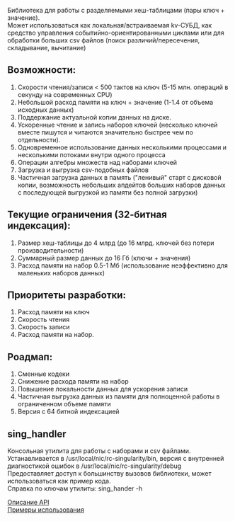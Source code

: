 Библиотека для работы с разделяемыми хеш-таблицами (пары ключ + значение).  
Может использоваться как локальная/встраиваемая kv-СУБД, как средство управления событийно-ориентированными циклами или для обработки больших csv файлов (поиск различий/пересечения, складывание, вычитание)

## Возможности:
1. Скорости чтения/записи < 500 тактов на ключ (5-15 млн. операций в секунду на современных CPU)
2. Небольшой расход памяти на ключ + значение (1-1.4 от объема исходных данных)
3. Поддержание актуальной копии данных на диске.
4. Ускоренные чтение и запись наборов ключей (несколько ключей вместе пишутся и читаются значительно быстрее чем по отдельности).
5. Одновременное использование данных несколькими процессами и несколькими потоками внутри одного процесса
6. Операции алгебры множеств над наборами ключей
7. Загрузка и выгрузка csv-подобных файлов
8. Частичная загрузка данных в память ("ленивый" старт с дисковой копии, возможность небольших апдейтов больших наборов данных с последующей выгрузкой из памяти без полной загрузки)

## Текущие ограничения (32-битная индексация):
1. Размер хеш-таблицы до 4 млрд (до 16 млрд. ключей без потери производительности)
2. Суммарный размер данных до 16 Гб (ключи + значения)
3. Расход памяти на набор 0.5-1 Мб (использование неэффективно для маленьких наборов данных)

## Приоритеты разработки:
1. Расход памяти на ключ
2. Скорость чтения
3. Скорость записи
4. Расход памяти на набор.

## Роадмап:
1. Сменные кодеки
2. Снижение расхода памяти на набор
3. Повышение локальности данных для ускорения записи
4. Частичная выгрузка данных из памяти для полноценной работы в ограниченном объеме памяти
5. Версия с 64 битной индексацией

## sing_handler
Консольная утилита для работы с наборами и csv файлами. Устанавливается в /usr/local/nic/rc-singularity/bin, 
версия с внутренней диагностикой ошибок в /usr/local/nic/rc-singularity/debug  
Предоставляет доступ к большинству вызовов библиотеки, может использоваться как пример кода.  
Справка по ключам утилиты: sing_hander -h

[Описание API](API.md)  
[Примеры использования](https://gitlab.com/rucenter/rc-singularity/-/wikis/%D0%9F%D1%80%D0%B8%D0%BC%D0%B5%D1%80%D1%8B-%D0%B8%D1%81%D0%BF%D0%BE%D0%BB%D1%8C%D0%B7%D0%BE%D0%B2%D0%B0%D0%BD%D0%B8%D1%8F)
